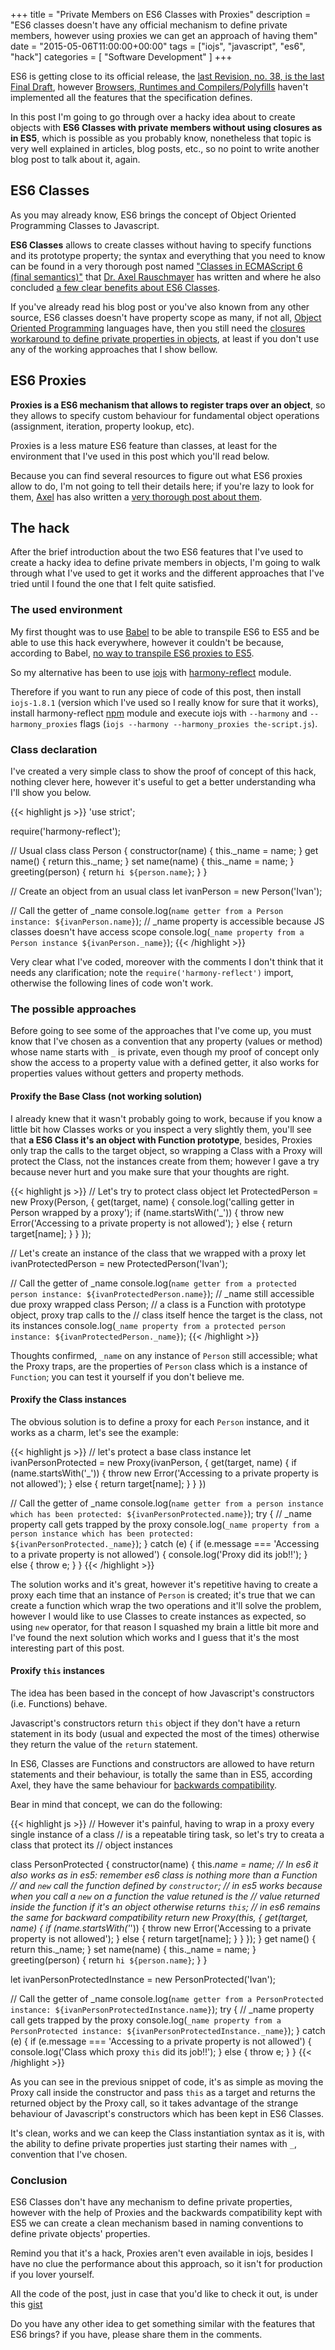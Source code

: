 +++
title = "Private Members on ES6 Classes with Proxies"
description = "ES6 classes doesn't have any official mechanism to define private members, however using proxies we can get an approach of having them"
date = "2015-05-06T11:00:00+00:00"
tags = ["iojs", "javascript", "es6", "hack"]
categories = [
  "Software Development"
]
+++

ES6 is getting close to its official release, the <a href="http://wiki.ecmascript.org/doku.php?id=harmony:specification_drafts" target="_blank">last Revision, no. 38, is the last Final Draft</a>, however <a href="https://kangax.github.io/compat-table/es6/" target="_blank">Browsers, Runtimes and Compilers/Polyfills</a> haven't implemented all the features that the specification defines.

In this post I'm going to go through over a hacky idea about to create objects with __ES6 Classes with private members without using closures as in ES5__, which is possible as you probably know, nonetheless that topic is very well explained in articles, blog posts, etc., so no point to write another blog post to talk about it, again.


## ES6 Classes

As you may already know, ES6 brings the concept of Object Oriented Programming Classes to Javascript.

__ES6 Classes__ allows to create classes without having to specify functions and its prototype property; the syntax and everything that you need to know can be found in a very thorough post named <a href="http://www.2ality.com/2015/02/es6-classes-final.html" target="_blank">"Classes in ECMAScript 6 (final semantics)"</a> that <a href="http://rauschma.de/" target="_blank">Dr. Axel Rauschmayer</a> has written and where he also concluded <a href="http://www.2ality.com/2015/02/es6-classes-final.html#does_javascript_need_classes%3F" target="_blank">a few clear benefits about ES6 Classes</a>.

If you've already read his blog post or you've also known from any other source, ES6 classes doesn't have property scope as many, if not all, <a href="http://en.wikipedia.org/wiki/Object-oriented_programming" target="_blank">Object Oriented Programming</a> languages have, then you still need the <a href="https://developer.mozilla.org/en-US/docs/Web/JavaScript/Closures#Emulating_private_methods_with_closures" target="_blank">closures workaround to define private properties in objects</a>, at least if you don't use any of the working approaches that I show bellow.


## ES6 Proxies

 __Proxies is a ES6 mechanism that allows to register traps over an object__, so they allows to specify custom behaviour for fundamental object operations (assignment, iteration, property lookup, etc).

 Proxies is a less mature ES6 feature than classes, at least for the environment that I've used in this post which you'll read below.

 Because you can find several resources to figure out what ES6 proxies allow to do, I'm not going to tell their details here; if you're lazy to look for them, <a href="http://rauschma.de/" target="_blank" rel="nofollow">Axel</a> has also written a <a href="http://www.2ality.com/2014/12/es6-proxies.html" target="_blank">very thorough post about them</a>.


## The hack

After the brief introduction about the two ES6 features that I've used to create a hacky idea to define private members in objects, I'm going to walk through what I've used to get it works and the different approaches that I've tried until I found the one that I felt quite satisfied.


### The used environment

My first thought was to use <a href="http://babeljs.io/" target="_blank" rel="nofollow">Babel</a> to be able to transpile ES6 to ES5 and be able to use this hack everywhere, however it couldn't be because, according to Babel, <a href="http://babeljs.io/docs/learn-es6/#proxies" target="_blank">no way to transpile ES6 proxies to ES5</a>.

So my alternative has been to use <a href="https://iojs.org/" target="_blank" rel="nofollow">iojs</a> with <a href="https://www.npmjs.com/package/harmony-reflect" target="_blank">harmony-reflect</a> module.

Therefore if you want to run any piece of code of this post, then install `iojs-1.8.1` (version which I've used so I really know for sure that it works), install harmony-reflect <a href="https://www.npmjs.com" target="_blank" rel="nofollow">npm</a> module and execute iojs with `--harmony` and `--harmony_proxies` flags (`iojs --harmony --harmony_proxies the-script.js`).


### Class declaration

I've created a very simple class to show the proof of concept of this hack, nothing clever here, however it's useful to get a better understanding wha I'll show you below.

{{< highlight js >}}
'use strict';

require('harmony-reflect');

// Usual class
class Person {
  constructor(name) {
    this._name = name;
  }
  get name() {
    return this._name;
  }
  set name(name) {
    this._name = name;
  }
  greeting(person) {
    return `hi ${person.name}`;
  }
}

// Create an object from an usual class
let ivanPerson = new Person('Ivan');

// Call the getter of _name
console.log(`name getter from a Person instance: ${ivanPerson.name}`);
// _name property is accessible because JS classes doesn't have access scope
console.log(`_name property from a Person instance ${ivanPerson._name}`);
 {{< /highlight >}}

 Very clear what I've coded, moreover with the comments I don't think that it needs any clarification; note the `require('harmony-reflect')` import, otherwise the following lines of code won't work.


### The possible approaches

Before going to see some of the approaches that I've come up, you must know that I've chosen as a convention that any property (values or method) whose name starts with `_` is private, even though my proof of concept only show the access to a property value with a defined getter, it also works for properties values without getters and property methods.


#### Proxify the Base Class (not working solution)

I already knew that it wasn't probably going to work, because if you know a little bit how Classes works or you inspect a very slightly them, you'll see that __a ES6 Class it's an object with Function prototype__, besides, Proxies only trap the calls to the target object, so wrapping a Class with a Proxy will protect the Class, not the instances create from them; however I gave a try because never hurt and you make sure that your thoughts are right.

{{< highlight js >}}
// Let's try to protect class object
let ProtectedPerson = new Proxy(Person, {
  get(target, name) {
    console.log('calling getter in Person wrapped by a proxy');
    if (name.startsWith('_')) {
      throw new Error('Accessing to a private property is not allowed');
    } else {
      return target[name];
    }
  }
});

// Let's create an instance of the class that we wrapped with a proxy
let ivanProtectedPerson = new ProtectedPerson('Ivan');

// Call the getter of _name
console.log(`name getter from a protected person instance: ${ivanProtectedPerson.name}`);
// _name still accessible due proxy wrapped class Person;
// a class is a Function with prototype object, proxy trap calls to the
// class itself hence the target is the class, not its instances
console.log(`_name property from a protected person instance: ${ivanProtectedPerson._name}`);
{{< /highlight >}}

Thoughts confirmed, `_name` on any instance of `Person` still accessible; what the Proxy traps, are the properties of `Person` class which is a instance of `Function`; you can test it yourself if you don't believe me.


#### Proxify the Class instances

The obvious solution is to define a proxy for each `Person` instance, and it works as a charm, let's see the example:

{{< highlight js >}}
// let's protect a base class instance
let ivanPersonProtected = new Proxy(ivanPerson, {
  get(target, name) {
    if (name.startsWith('_')) {
      throw new Error('Accessing to a private property is not allowed');
    } else {
      return target[name];
    }
  }
})

// Call the getter of _name
console.log(`name getter from a person instance which has been protected: ${ivanPersonProtected.name}`);
try {
  // _name property call gets trapped by the proxy
  console.log(`_name property from a person instance which has been protected: ${ivanPersonProtected._name}`);
} catch (e) {
  if (e.message === 'Accessing to a private property is not allowed') {
    console.log('Proxy did its job!!');
  } else {
    throw e;
  }
}
{{< /highlight >}}

The solution works and it's great, however it's repetitive having to create a proxy each time that an instance of `Person` is created; it's true that we can create a function which wrap the two operations and it'll solve the problem, however I would like to use Classes to create instances as expected, so using `new` operator, for that reason I squashed my brain a little bit more and I've found the next solution which works and I guess that it's the most interesting part of this post.


#### Proxify `this` instances

The idea has been based in the concept of how Javascript's constructors (i.e. Functions) behave.

Javascript's constructors  return `this` object if they don't have a return statement in its body (usual and expected the most of the times) otherwise they return the value of the `return` statement.

In ES6, Classes are Functions and constructors are allowed to have return statements and their behaviour, is totally the same than in ES5, according Axel, they have the same behaviour for [backwards compatibility](http://www.2ality.com/2015/02/es6-classes-final.html#safety_checks).

Bear in mind that concept, we can do the following:

{{< highlight js >}}
// However it's painful, having to wrap in a proxy every single instance of a class
// is a repeatable tiring task, so let's try to creata a class that protect its
// object instances

class PersonProtected {
  constructor(name) {
    this._name = name;
    // In es6 it also works as in es5: remember es6 class is nothing more than a Function
    // and `new` call the function defined by `constructor`;
    // in es5 works because when you call a `new` on a function the value retuned is the
    // value returned inside the function if it's an object otherwise returns `this`;
    // in es6 remains the same for backward compatibility
    return new Proxy(this, {
      get(target, name) {
        if (name.startsWith('_')) {
          throw new Error('Accessing to a private property is not allowed');
        } else {
          return target[name];
        }
      }
    });
  }
  get name() {
    return this._name;
  }
  set name(name) {
    this._name = name;
  }
  greeting(person) {
    return `hi ${person.name}`;
  }
}

let ivanPersonProtectedInstance = new PersonProtected('Ivan');

// Call the getter of _name
console.log(`name getter from a PersonProtected instance: ${ivanPersonProtectedInstance.name}`);
try {
  // _name property call gets trapped by the proxy
  console.log(`_name property from a PersonProtected instance: ${ivanPersonProtectedInstance._name}`);
} catch (e) {
  if (e.message === 'Accessing to a private property is not allowed') {
    console.log('Class which proxy `this` did its job!!');
  } else {
    throw e;
  }
}
{{< /highlight >}}

As you can see in the previous snippet of code, it's as simple as moving the Proxy call inside the constructor and pass `this` as a target and returns the returned object by the Proxy call, so it takes advantage of the strange behaviour of Javascript's constructors which has been kept in ES6 Classes.

It's clean, works and we can keep the Class instantiation syntax as it is, with the ability to define private properties just starting their names with `_`, convention that I've chosen.


### Conclusion

ES6 Classes don't have any mechanism to define private properties, however with the help of Proxies and the backwards compatibility kept with ES5 we can create a clean mechanism based in naming conventions to define private objects' properties.

Remind you that it's a hack, Proxies aren't even available in iojs, besides I have no clue the performance about this approach, so it isn't for production if you lover yourself.

All the code of the post, just in case that you'd like to check it out, is under this <a href="https://gist.github.com/ifraixedes/e9311748c961f1dbb93e" target="_blank">gist</a>


Do you have any other idea to get something similar with the features that ES6 brings? if you have, please share them in the comments.
